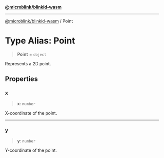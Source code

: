 [**@microblink/blinkid-wasm**](../README.md)

***

[@microblink/blinkid-wasm](../README.md) / Point

# Type Alias: Point

> **Point** = `object`

Represents a 2D point.

## Properties

### x

> **x**: `number`

X-coordinate of the point.

***

### y

> **y**: `number`

Y-coordinate of the point.
